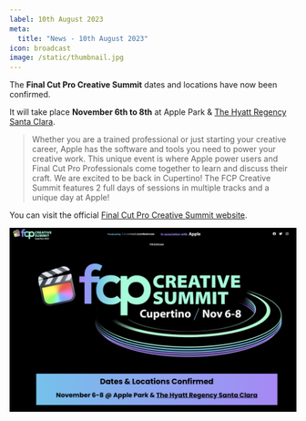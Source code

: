 ```yaml
---
label: 10th August 2023
meta:
  title: "News - 10th August 2023"
icon: broadcast
image: /static/thumbnail.jpg
---
```


The **Final Cut Pro Creative Summit** dates and locations have now been confirmed.

It will take place **November 6th to 8th** at Apple Park & [The Hyatt Regency Santa Clara](https://www.hyatt.com/en-US/hotel/california/hyatt-regency-santa-clara/clara?src=corp_lclb_gmb_seo_clara).

> Whether you are a trained professional or just starting your creative career, Apple has the software and tools you need to power your creative work. This unique event is where Apple power users and Final Cut Pro Professionals come together to learn and discuss their craft. We are excited to be back in Cupertino! The FCP Creative Summit features 2 full days of sessions in multiple tracks and a unique day at Apple!

You can visit the official [Final Cut Pro Creative Summit website](http://fcpcreativesummits.com).

![](/static/fcp-creative-summit-2023.jpg)